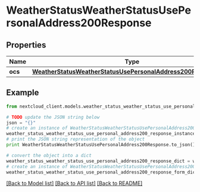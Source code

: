 # WeatherStatusWeatherStatusUsePersonalAddress200Response


## Properties
Name | Type | Description | Notes
------------ | ------------- | ------------- | -------------
**ocs** | [**WeatherStatusWeatherStatusUsePersonalAddress200ResponseOcs**](WeatherStatusWeatherStatusUsePersonalAddress200ResponseOcs.md) |  | 

## Example

```python
from nextcloud_client.models.weather_status_weather_status_use_personal_address200_response import WeatherStatusWeatherStatusUsePersonalAddress200Response

# TODO update the JSON string below
json = "{}"
# create an instance of WeatherStatusWeatherStatusUsePersonalAddress200Response from a JSON string
weather_status_weather_status_use_personal_address200_response_instance = WeatherStatusWeatherStatusUsePersonalAddress200Response.from_json(json)
# print the JSON string representation of the object
print WeatherStatusWeatherStatusUsePersonalAddress200Response.to_json()

# convert the object into a dict
weather_status_weather_status_use_personal_address200_response_dict = weather_status_weather_status_use_personal_address200_response_instance.to_dict()
# create an instance of WeatherStatusWeatherStatusUsePersonalAddress200Response from a dict
weather_status_weather_status_use_personal_address200_response_form_dict = weather_status_weather_status_use_personal_address200_response.from_dict(weather_status_weather_status_use_personal_address200_response_dict)
```
[[Back to Model list]](../README.md#documentation-for-models) [[Back to API list]](../README.md#documentation-for-api-endpoints) [[Back to README]](../README.md)


